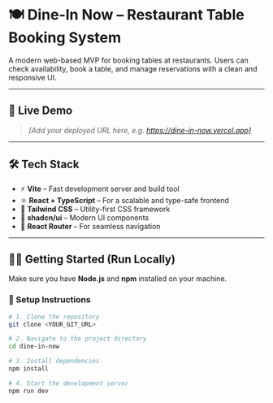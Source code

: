 # 🍽️ Dine-In Now – Restaurant Table Booking System

A modern web-based MVP for booking tables at restaurants. Users can check availability, book a table, and manage reservations with a clean and responsive UI.

---

## 🚀 Live Demo

> _[Add your deployed URL here, e.g. https://dine-in-now.vercel.app]_  

---

## 🛠️ Tech Stack

- ⚡ **Vite** – Fast development server and build tool  
- ⚛️ **React + TypeScript** – For a scalable and type-safe frontend  
- 💨 **Tailwind CSS** – Utility-first CSS framework  
- 🧩 **shadcn/ui** – Modern UI components  
- 🔀 **React Router** – For seamless navigation  

---

## 🧑‍💻 Getting Started (Run Locally)

Make sure you have **Node.js** and **npm** installed on your machine.

### 🔧 Setup Instructions

```bash
# 1. Clone the repository
git clone <YOUR_GIT_URL>

# 2. Navigate to the project directory
cd dine-in-now

# 3. Install dependencies
npm install

# 4. Start the development server
npm run dev
